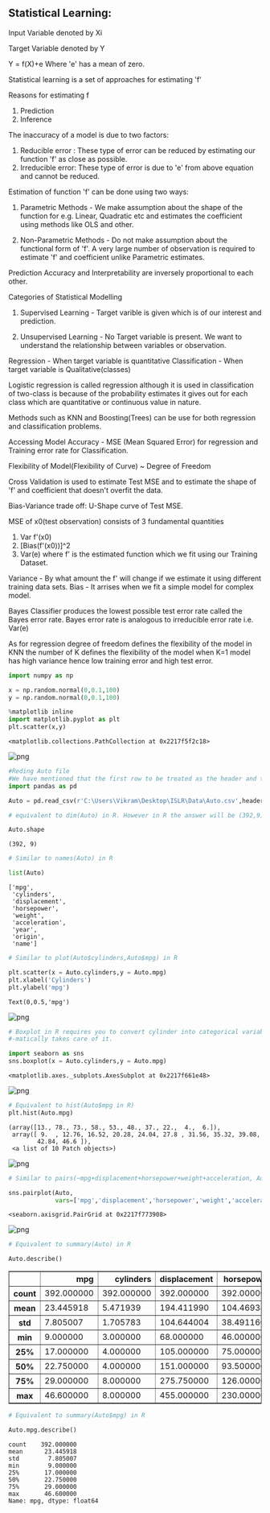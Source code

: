 
## Statistical Learning:

Input Variable denoted by Xi

Target Variable denoted by Y

Y = f(X)+e  Where 'e' has a mean of zero.

Statistical learning is a set of approaches for estimating 'f'

Reasons for estimating f
1. Prediction
2. Inference

The inaccuracy of a model is due to two factors:
1. Reducible error : These type of error can be reduced by estimating our function 'f' as close as possible.
2. Irreducible error: These type of error is due to 'e' from above equation and cannot be reduced.

Estimation of function 'f' can be done using two ways:
1. Parametric Methods - We make assumption about the shape of the function for e.g. Linear, Quadratic etc and estimates the coefficient using methods like OLS and other.

2. Non-Parametric Methods - Do not make assumption about the functional form of 'f'. A very large number of observation is required to estimate 'f' and coefficient unlike Parametric estimates.

Prediction Accuracy and Interpretability are inversely proportional to each other.

Categories of Statistical Modelling

1. Supervised Learning - Target varible is given which is of our interest and prediction.

2. Unsupervised Learning - No Target variable is present. We want to understand the relationship between variables or observation.


Regression - When target variable is quantitative
Classification - When target variable is Qualitative(classes)

Logistic regression is called regression although it is used in classification of two-class is because of the probability estimates it gives out for each class which are quantitative or continuous value in nature. 

Methods such as KNN and Boosting(Trees) can be use for both regression and classification problems.


Accessing Model Accuracy - MSE (Mean Squared Error) for regression and Training error rate for Classification.

Flexibility of Model(Flexibility of Curve) ~ Degree of Freedom

Cross Validation is used to estimate Test MSE and to estimate the shape of 'f' and coefficient that doesn't overfit the data.

Bias-Variance trade off: U-Shape curve of Test MSE.

MSE of x0(test observation) consists of 3 fundamental quantities
1. Var f'(x0)
2. [Bias(f'(x0))]^2
3. Var(e)  where f' is the estimated function which we fit using our Training Dataset.

Variance - By what amount the f' will change if we estimate it using different training data sets.
Bias - It arrises when we fit a simple model for complex model.

Bayes Classifier produces the lowest possible test error rate called the Bayes error rate. Bayes error rate is analogous to irreducible error rate i.e. Var(e)


As for regression degree of freedom defines the flexibility of the model in KNN the number of K defines the flexibility of the model when K=1 model has high variance hence low training error and high test error.


```python
import numpy as np

x = np.random.normal(0,0.1,100)
y = np.random.normal(0,0.1,100)
```


```python
%matplotlib inline
import matplotlib.pyplot as plt
plt.scatter(x,y)
```




    <matplotlib.collections.PathCollection at 0x2217f5f2c18>




![png](Chapter%20-%202_files/Chapter%20-%202_2_1.png)



```python
#Reding Auto file
#We have mentioned that the first row to be treated as the header and the first column should be treated as index
import pandas as pd

Auto = pd.read_csv(r'C:\Users\Vikram\Desktop\ISLR\Data\Auto.csv',header='infer', index_col='Column1')
```


```python
# equivalent to dim(Auto) in R. However in R the answer will be (392,9).

Auto.shape
```




    (392, 9)




```python
# Similar to names(Auto) in R

list(Auto)
```




    ['mpg',
     'cylinders',
     'displacement',
     'horsepower',
     'weight',
     'acceleration',
     'year',
     'origin',
     'name']




```python
# Similar to plot(Auto$cylinders,Auto$mpg) in R

plt.scatter(x = Auto.cylinders,y = Auto.mpg)
plt.xlabel('Cylinders')
plt.ylabel('mpg')
```




    Text(0,0.5,'mpg')




![png](Chapter%20-%202_files/Chapter%20-%202_6_1.png)



```python
# Boxplot in R requires you to convert cylinder into categorical variable using as.fator(cylinder). Python's seaborn library auto
#-matically takes care of it.

import seaborn as sns
sns.boxplot(x = Auto.cylinders,y = Auto.mpg)
```




    <matplotlib.axes._subplots.AxesSubplot at 0x2217f661e48>




![png](Chapter%20-%202_files/Chapter%20-%202_7_1.png)



```python
# Equivalent to hist(Auto$mpg in R)
plt.hist(Auto.mpg)
```




    (array([13., 78., 73., 58., 53., 48., 37., 22.,  4.,  6.]),
     array([ 9.  , 12.76, 16.52, 20.28, 24.04, 27.8 , 31.56, 35.32, 39.08,
            42.84, 46.6 ]),
     <a list of 10 Patch objects>)




![png](Chapter%20-%202_files/Chapter%20-%202_8_1.png)



```python
# Similar to pairs(~mpg+displacement+horsepower+weight+acceleration, Auto) in R

sns.pairplot(Auto, 
             vars=['mpg','displacement','horsepower','weight','acceleration'])
```




    <seaborn.axisgrid.PairGrid at 0x2217f773908>




![png](Chapter%20-%202_files/Chapter%20-%202_9_1.png)



```python
# Equivalent to summary(Auto) in R

Auto.describe()
```




<div>
<style scoped>
    .dataframe tbody tr th:only-of-type {
        vertical-align: middle;
    }

    .dataframe tbody tr th {
        vertical-align: top;
    }

    .dataframe thead th {
        text-align: right;
    }
</style>
<table border="1" class="dataframe">
  <thead>
    <tr style="text-align: right;">
      <th></th>
      <th>mpg</th>
      <th>cylinders</th>
      <th>displacement</th>
      <th>horsepower</th>
      <th>weight</th>
      <th>acceleration</th>
      <th>year</th>
      <th>origin</th>
    </tr>
  </thead>
  <tbody>
    <tr>
      <th>count</th>
      <td>392.000000</td>
      <td>392.000000</td>
      <td>392.000000</td>
      <td>392.000000</td>
      <td>392.000000</td>
      <td>392.000000</td>
      <td>392.000000</td>
      <td>392.000000</td>
    </tr>
    <tr>
      <th>mean</th>
      <td>23.445918</td>
      <td>5.471939</td>
      <td>194.411990</td>
      <td>104.469388</td>
      <td>2977.584184</td>
      <td>15.541327</td>
      <td>75.979592</td>
      <td>1.576531</td>
    </tr>
    <tr>
      <th>std</th>
      <td>7.805007</td>
      <td>1.705783</td>
      <td>104.644004</td>
      <td>38.491160</td>
      <td>849.402560</td>
      <td>2.758864</td>
      <td>3.683737</td>
      <td>0.805518</td>
    </tr>
    <tr>
      <th>min</th>
      <td>9.000000</td>
      <td>3.000000</td>
      <td>68.000000</td>
      <td>46.000000</td>
      <td>1613.000000</td>
      <td>8.000000</td>
      <td>70.000000</td>
      <td>1.000000</td>
    </tr>
    <tr>
      <th>25%</th>
      <td>17.000000</td>
      <td>4.000000</td>
      <td>105.000000</td>
      <td>75.000000</td>
      <td>2225.250000</td>
      <td>13.775000</td>
      <td>73.000000</td>
      <td>1.000000</td>
    </tr>
    <tr>
      <th>50%</th>
      <td>22.750000</td>
      <td>4.000000</td>
      <td>151.000000</td>
      <td>93.500000</td>
      <td>2803.500000</td>
      <td>15.500000</td>
      <td>76.000000</td>
      <td>1.000000</td>
    </tr>
    <tr>
      <th>75%</th>
      <td>29.000000</td>
      <td>8.000000</td>
      <td>275.750000</td>
      <td>126.000000</td>
      <td>3614.750000</td>
      <td>17.025000</td>
      <td>79.000000</td>
      <td>2.000000</td>
    </tr>
    <tr>
      <th>max</th>
      <td>46.600000</td>
      <td>8.000000</td>
      <td>455.000000</td>
      <td>230.000000</td>
      <td>5140.000000</td>
      <td>24.800000</td>
      <td>82.000000</td>
      <td>3.000000</td>
    </tr>
  </tbody>
</table>
</div>




```python
# Equivalent to summary(Auto$mpg) in R

Auto.mpg.describe()
```




    count    392.000000
    mean      23.445918
    std        7.805007
    min        9.000000
    25%       17.000000
    50%       22.750000
    75%       29.000000
    max       46.600000
    Name: mpg, dtype: float64


